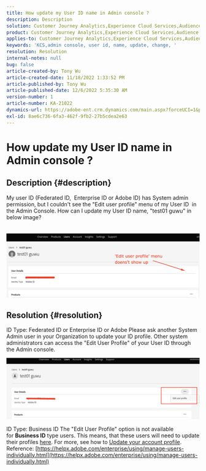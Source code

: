 ```yaml
---
title: How update my User ID name in Admin console ?
description: Description
solution: Customer Journey Analytics,Experience Cloud Services,Audience Manager,Experience Cloud,Analytics,Target,Admin
product: Customer Journey Analytics,Experience Cloud Services,Audience Manager,Experience Cloud,Analytics,Target,Admin
applies-to: Customer Journey Analytics,Experience Cloud Services,Audience Manager,Experience Cloud,Analytics,Target,Admin
keywords: 'KCS,admin console, user id, name, update, change, '
resolution: Resolution
internal-notes: null
bug: false
article-created-by: Tony Wu
article-created-date: 11/18/2022 1:33:52 PM
article-published-by: Tony Wu
article-published-date: 12/6/2022 5:35:30 AM
version-number: 1
article-number: KA-21022
dynamics-url: https://adobe-ent.crm.dynamics.com/main.aspx?forceUCI=1&pagetype=entityrecord&etn=knowledgearticle&id=287e17a0-4567-ed11-9561-6045bd006e5a
exl-id: 8ae6c736-6fa3-462f-9fb2-27b5cdea2e63
---
```

# How update my User ID name in Admin console ?

## Description {#description}

My user ID (Federated ID,  Enterprise ID or Adobe ID) has System admin permission, but I couldn't see the "Edit user profile" menu of my User ID  in the Admin Console. How can I update my User ID name, "test01 guwu" in below image?<br><br>
<br>![](assets/___1e4dbfc1-4667-ed11-9561-6045bd006e5a___.png)

## Resolution {#resolution}


ID Type: Federated ID or Enterprise ID or Adobe
Please ask another System Admin user in your Organization to update your ID profile. Other system administrators can access the "Edit User Profile" of your User ID through the Admin console.

![](assets/5d528b6b-4667-ed11-9561-6045bd006e5a.png)



ID Type: Business ID
The "Edit User Profile" option is not available for <b>Business ID</b> type users. This means, that these users will need to update their profiles [here](https://account.adobe.com/profile). For more, see how to [Update your account profile](https://helpx.adobe.com/manage-account/using/edit-adobe-account-personal-profile.html).
 
Reference:
[https://helpx.adobe.com/enterprise/using/manage-users-individually.html](https://helpx.adobe.com/enterprise/using/manage-users-individually.html)
